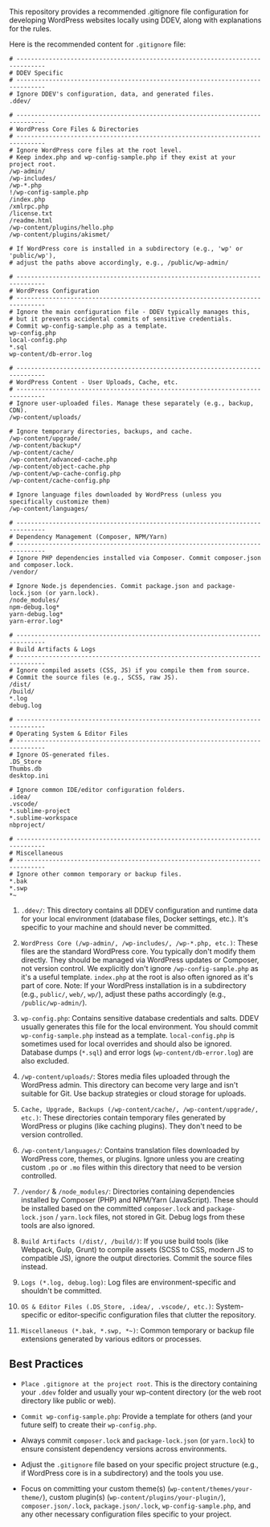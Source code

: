 This repository provides a recommended .gitignore file configuration for developing WordPress websites locally using DDEV, along with explanations for the rules.

Here is the recommended content for `.gitignore` file:

```
# ------------------------------------------------------------------------------
# DDEV Specific
# ------------------------------------------------------------------------------
# Ignore DDEV's configuration, data, and generated files.
.ddev/

# ------------------------------------------------------------------------------
# WordPress Core Files & Directories
# ------------------------------------------------------------------------------
# Ignore WordPress core files at the root level.
# Keep index.php and wp-config-sample.php if they exist at your project root.
/wp-admin/
/wp-includes/
/wp-*.php
!/wp-config-sample.php
/index.php
/xmlrpc.php
/license.txt
/readme.html
/wp-content/plugins/hello.php
/wp-content/plugins/akismet/

# If WordPress core is installed in a subdirectory (e.g., 'wp' or 'public/wp'),
# adjust the paths above accordingly, e.g., /public/wp-admin/

# ------------------------------------------------------------------------------
# WordPress Configuration
# ------------------------------------------------------------------------------
# Ignore the main configuration file - DDEV typically manages this,
# but it prevents accidental commits of sensitive credentials.
# Commit wp-config-sample.php as a template.
wp-config.php
local-config.php
*.sql
wp-content/db-error.log

# ------------------------------------------------------------------------------
# WordPress Content - User Uploads, Cache, etc.
# ------------------------------------------------------------------------------
# Ignore user-uploaded files. Manage these separately (e.g., backup, CDN).
/wp-content/uploads/

# Ignore temporary directories, backups, and cache.
/wp-content/upgrade/
/wp-content/backup*/
/wp-content/cache/
/wp-content/advanced-cache.php
/wp-content/object-cache.php
/wp-content/wp-cache-config.php
/wp-content/cache-config.php

# Ignore language files downloaded by WordPress (unless you specifically customize them)
/wp-content/languages/

# ------------------------------------------------------------------------------
# Dependency Management (Composer, NPM/Yarn)
# ------------------------------------------------------------------------------
# Ignore PHP dependencies installed via Composer. Commit composer.json and composer.lock.
/vendor/

# Ignore Node.js dependencies. Commit package.json and package-lock.json (or yarn.lock).
/node_modules/
npm-debug.log*
yarn-debug.log*
yarn-error.log*

# ------------------------------------------------------------------------------
# Build Artifacts & Logs
# ------------------------------------------------------------------------------
# Ignore compiled assets (CSS, JS) if you compile them from source.
# Commit the source files (e.g., SCSS, raw JS).
/dist/
/build/
*.log
debug.log

# ------------------------------------------------------------------------------
# Operating System & Editor Files
# ------------------------------------------------------------------------------
# Ignore OS-generated files.
.DS_Store
Thumbs.db
desktop.ini

# Ignore common IDE/editor configuration folders.
.idea/
.vscode/
*.sublime-project
*.sublime-workspace
nbproject/

# ------------------------------------------------------------------------------
# Miscellaneous
# ------------------------------------------------------------------------------
# Ignore other common temporary or backup files.
*.bak
*.swp
*~
```

1. `.ddev/`: This directory contains all DDEV configuration and runtime data for your local environment (database files, Docker settings, etc.). It's specific to your machine and should never be committed.

2. `WordPress Core (/wp-admin/, /wp-includes/, /wp-*.php, etc.)`: These files are the standard WordPress core. You typically don't modify them directly. They should be managed via WordPress updates or Composer, not version control. We explicitly don't ignore `/wp-config-sample.php` as it's a useful template. `index.php` at the root is also often ignored as it's part of core. Note: If your WordPress installation is in a subdirectory (e.g., `public/`, `web/`, `wp/`), adjust these paths accordingly (e.g., `/public/wp-admin/`).

3. `wp-config.php`: Contains sensitive database credentials and salts. DDEV usually generates this file for the local environment. You should commit `wp-config-sample.php` instead as a template. `local-config.php` is sometimes used for local overrides and should also be ignored. Database dumps (`*.sql`) and error logs (`wp-content/db-error.log`) are also excluded.

4. `/wp-content/uploads/`: Stores media files uploaded through the WordPress admin. This directory can become very large and isn't suitable for Git. Use backup strategies or cloud storage for uploads.

5. `Cache, Upgrade, Backups (/wp-content/cache/, /wp-content/upgrade/, etc.)`: These directories contain temporary files generated by WordPress or plugins (like caching plugins). They don't need to be version controlled.

6. `/wp-content/languages/`: Contains translation files downloaded by WordPress core, themes, or plugins. Ignore unless you are creating custom `.po` or `.mo` files within this directory that need to be version controlled.

7. `/vendor/` & `/node_modules/`: Directories containing dependencies installed by Composer (PHP) and NPM/Yarn (JavaScript). These should be installed based on the committed `composer.lock` and `package-lock.json` / `yarn.lock` files, not stored in Git. Debug logs from these tools are also ignored.

8. `Build Artifacts (/dist/, /build/)`: If you use build tools (like Webpack, Gulp, Grunt) to compile assets (SCSS to CSS, modern JS to compatible JS), ignore the output directories. Commit the source files instead.

9. `Logs (*.log, debug.log)`: Log files are environment-specific and shouldn't be committed.

10. `OS & Editor Files (.DS_Store, .idea/, .vscode/, etc.)`: System-specific or editor-specific configuration files that clutter the repository.

11. `Miscellaneous (*.bak, *.swp, *~)`: Common temporary or backup file extensions generated by various editors or processes.

## Best Practices
- `Place .gitignore at the project root`. This is the directory containing your `.ddev` folder and usually your wp-content directory (or the web root directory like public or web).

- `Commit wp-config-sample.php`: Provide a template for others (and your future self) to create their `wp-config.php`.

- Always commit `composer.lock` and `package-lock.json` (or `yarn.lock`) to ensure consistent dependency versions across environments.

- Adjust the `.gitignore` file based on your specific project structure (e.g., if WordPress core is in a subdirectory) and the tools you use.

- Focus on committing your custom theme(s) (`wp-content/themes/your-theme/`), custom plugin(s) (`wp-content/plugins/your-plugin/`), `composer.json/.lock`, `package.json/.lock`, `wp-config-sample.php`, and any other necessary configuration files specific to your project.
